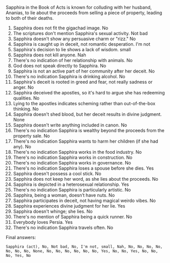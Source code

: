 Sapphira in the Book of Acts is known for colluding with her husband, Ananias, to lie about the proceeds from selling a piece of property, leading to both of their deaths.

1. Sapphira does not fit the gigachad image. No
2. The scriptures don't mention Sapphira's sexual activity. Not bad
3. Sapphira doesn't show any persuasive charm or "rizz." No
4. Sapphira is caught up in deceit, not romantic desperation. I'm not
5. Sapphira's decision to lie shows a lack of wisdom. small
6. Sapphira does not kill anyone. Nah
7. There's no indication of her relationship with animals. No
8. God does not speak directly to Sapphira. No
9. Sapphira is not an active part of her community after her deceit. No
10. There's no indication Sapphira is drinking alcohol. No
11. Sapphira's deceit is rooted in greed and fear, not really sadness or anger. No
12. Sapphira deceived the apostles, so it's hard to argue she has redeeming qualities. No
13. Lying to the apostles indicates scheming rather than out-of-the-box thinking. No
14. Sapphira doesn't shed blood, but her deceit results in divine judgment. None
15. Sapphira doesn't write anything included in canon. No
16. There's no indication Sapphira is wealthy beyond the proceeds from the property sale. No
17. There's no indication Sapphira wants to harm her children (if she had any). No
18. There's no indication Sapphira works in the food industry. No
19. There's no indication Sapphira works in construction. No
20. There's no indication Sapphira works in governance. No
21. There's no indication Sapphira loses a spouse before she dies. Yes
22. Sapphira doesn't possess a cool stick. No
23. Sapphira does not keep her word, as she lies about the proceeds. No
24. Sapphira is depicted in a heterosexual relationship. Yes
25. There's no indication Sapphira is particularly artistic. No
26. Sapphira, being a woman, doesn’t have nuts. No
27. Sapphira participates in deceit, not having magical weirdo vibes. No
28. Sapphira experiences divine judgment for her lie. Yes
29. Sapphira doesn't whinge; she lies. No
30. There's no mention of Sapphira being a quick runner. No
31. Everybody loves Persia. Yes
32. There's no indication Sapphira travels often. No

Final answers:

```Sapphira (act), No, Not bad, No, I'm not, small, Nah, No, No, No, No, No, No, No, None, No, No, No, No, No, No, Yes, No, No, Yes, No, No, No, Yes, No```